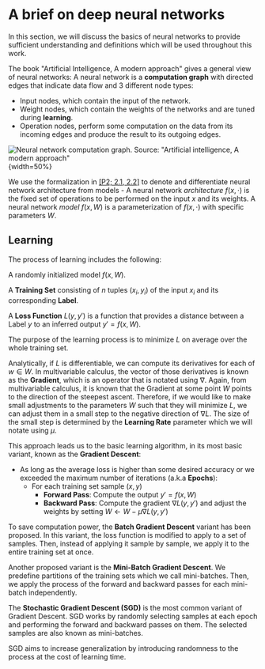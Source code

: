 # A brief on deep neural networks

In this section, we will discuss the basics of neural networks to provide sufficient understanding and definitions which will be used throughout this work.

The book "Artificial Intelligence, A modern approach" gives a general view of neural networks: A neural network is a **computation graph** with directed edges that indicate data flow and 3 different node types:

- Input nodes, which contain the input of the network.
- Weight nodes, which contain the weights of the networks and are tuned during **learning**.
- Operation nodes, perform some computation on the data from its incoming edges and produce the result to its outgoing edges.

![Neural network computation graph. Source: "Artificial intelligence, A modern approach"](assets/ann-computation-graph.png){width=50%}

We use the formalization in [[P2; 2.1, 2.2]](#ref-p2) to denote and differentiate neural network architecture from models - A neural network *architecture* $f(x, \cdot)$ is the fixed set of operations to be performed on the input $x$ and its weights. A neural network *model* $f(x, W)$ is a parameterization of $f(x, \cdot)$ with specific parameters $W$. 

## Learning

The process of learning includes the following:

A randomly initialized model $f(x, W)$.

A **Training Set** consisting of $n$ tuples $(x_i, y_i)$ of the input $x_i$ and its corresponding **Label**.

A **Loss Function** $L(y, y')$ is a function that provides a distance between a Label $y$ to an inferred output $y' = f(x, W)$.

The purpose of the learning process is to minimize $L$ on average over the whole training set.

Analytically, if $L$ is differentiable, we can compute its derivatives for each of $w \in W$. In multivariable calculus, the vector of those derivatives is known as the **Gradient**, which is an operator that is notated using $\nabla$. Again, from multivariable calculus, it is known that the Gradient at some point $W$ points to the direction of the steepest ascent. Therefore, if we would like to make small adjustments to the parameters $W$ such that they will minimize $L$, we can adjust them in a small step to the negative direction of $\nabla L$. The size of the small step is determined by the **Learning Rate** parameter which we will notate using $\mu$.

This approach leads us to the basic learning algorithm, in its most basic variant, known as the **Gradient Descent**:

- As long as the average loss is higher than some desired accuracy or we exceeded the maximum number of iterations (a.k.a **Epochs**):
  - For each training set sample $(x, y)$
    - **Forward Pass**: Compute the output $y' = f(x, W)$ 
    - **Backward Pass**: Compute the gradient $\nabla L(y, y')$ and adjust the weights by setting $W \leftarrow W - \mu \nabla L(y, y')$

To save computation power, the **Batch Gradient Descent** variant has been proposed. In this variant, the loss function is modified to apply to a set of samples. Then, instead of applying it sample by sample, we apply it to the entire training set at once.

Another proposed variant is the **Mini-Batch Gradient Descent**. We predefine partitions of the training sets which we call mini-batches. Then, we apply the process of the forward and backward passes for each mini-batch independently.

The **Stochastic Gradient Descent (SGD)** is the most common variant of Gradient Descent. SGD works by randomly selecting samples at each epoch and performing the forward and backward passes on them. The selected samples are also known as mini-batches.

SGD aims to increase generalization by introducing randomness to the process at the cost of learning time.